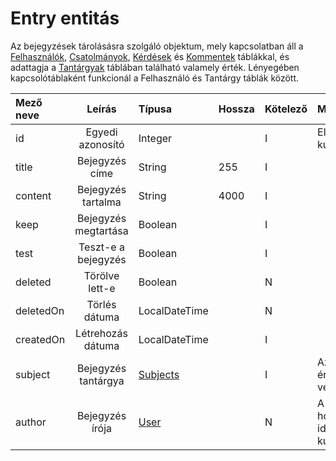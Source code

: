 # Entry entitás

Az bejegyzések tárolásásra szolgáló objektum, mely kapcsolatban áll a [Felhasználók](entity-user.md), [Csatolmányok](entity-attachment.md), [Kérdések](entity-question.md) és [Kommentek](entity-comment.md) táblákkal, és adattagja a [Tantárgyak](../enums/enum-subjects.md) táblában található valamely érték.  Lényegében kapcsolótáblaként funkcionál a Felhasználó és Tantárgy táblák között.

| Mező neve |        Leírás        | Típusa                                | Hossza | Kötelező | Megkötések                          |
| :-------- | :------------------: | :------------------------------------ | :----- | :------- | :---------------------------------- |
| id        |   Egyedi azonosító   | Integer                               |        | I        | Elsődleges kulcs                    |
| title     |    Bejegyzés címe    | String                                | 255    | I        |                                     |
| content   |  Bejegyzés tartalma  | String                                | 4000   | I        |                                     |
| keep      | Bejegyzés megtartása | Boolean                               |        | I        |                                     |
| test      | Teszt-e a bejegyzés  | Boolean                               |        | I        |                                     |
| deleted   |    Törölve lett-e    | Boolean                               |        | N        |                                     |
| deletedOn |    Törlés dátuma     | LocalDateTime                         |        | N        |                                     |
| createdOn |  Létrehozás dátuma   | LocalDateTime                         |        | I        |                                     |
| subject   | Bejegyzés tantárgya  | [Subjects](../enums/enum-subjects.md) |        | I        | Az enum értékeit veheti fel.        |
| author    |   Bejegyzés írója    | [User](entity-user.md)                |        | N        | A User.id-hoz tartozó idegen kulcs. |
